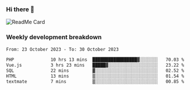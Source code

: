 ### Hi there 👋

<!--
**itzcy/itzcy** is a ✨ _special_ ✨ repository because its `README.md` (this file) appears on your GitHub profile.

Here are some ideas to get you started:

- 🔭 I’m currently working on ...
- 🌱 I’m currently learning ...
- 👯 I’m looking to collaborate on ...
- 🤔 I’m looking for help with ...
- 💬 Ask me about ...
- 📫 How to reach me: ...
- 😄 Pronouns: ...
- ⚡ Fun fact: ...
-->
![ReadMe Card](https://github-readme-stats.vercel.app/api?username=itzcy&show_icons=true&title_color=2d3198&icon_color=797cb8&text_color=24292e&bg_color=f6f8fa)

### Weekly development breakdown
<!--START_SECTION:waka-->

```txt
From: 23 October 2023 - To: 30 October 2023

PHP              10 hrs 13 mins  █████████████████▓░░░░░░░   70.03 %
Vue.js           3 hrs 23 mins   █████▓░░░░░░░░░░░░░░░░░░░   23.22 %
SQL              22 mins         ▓░░░░░░░░░░░░░░░░░░░░░░░░   02.52 %
HTML             13 mins         ▒░░░░░░░░░░░░░░░░░░░░░░░░   01.54 %
textmate         7 mins          ▒░░░░░░░░░░░░░░░░░░░░░░░░   00.85 %
```

<!--END_SECTION:waka-->
